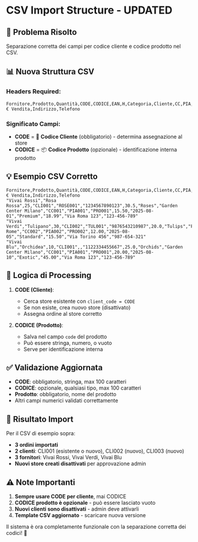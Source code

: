 # CSV Import Structure - UPDATED

## 🔧 **Problema Risolto**
Separazione corretta dei campi per codice cliente e codice prodotto nel CSV.

## 📊 **Nuova Struttura CSV**

### Headers Required:
```csv
Fornitore,Prodotto,Quantità,CODE,CODICE,EAN,H,Categoria,Cliente,CC,PIA,PRO,Trasporto,Data,Note,€ Vendita,Indirizzo,Telefono
```

### Significato Campi:
- **CODE** = 🏢 **Codice Cliente** (obbligatorio) - determina assegnazione al store
- **CODICE** = 📦 **Codice Prodotto** (opzionale) - identificazione interna prodotto

## 💡 **Esempio CSV Corretto**

```csv
Fornitore,Prodotto,Quantità,CODE,CODICE,EAN,H,Categoria,Cliente,CC,PIA,PRO,Trasporto,Data,Note,€ Vendita,Indirizzo,Telefono
"Vivai Rossi","Rosa Rossa",25,"CLI001","ROSE001","1234567890123",30.5,"Roses","Garden Center Milano","CC001","PIA001","PRO001",15.50,"2025-08-01","Premium","18.99","Via Roma 123","123-456-789"
"Vivai Verdi","Tulipano",30,"CLI002","TUL001","9876543210987",20.0,"Tulips","Florist Rome","CC002","PIA002","PRO002",12.00,"2025-08-05","Standard","15.50","Via Torino 456","987-654-321"
"Vivai Blu","Orchidea",10,"CLI001",,"1122334455667",25.0,"Orchids","Garden Center Milano","CC001","PIA001","PRO001",20.00,"2025-08-10","Exotic","45.00","Via Roma 123","123-456-789"
```

## 🎯 **Logica di Processing**

1. **CODE (Cliente)**: 
   - Cerca store esistente con `client_code = CODE`
   - Se non esiste, crea nuovo store (disattivato)
   - Assegna ordine al store corretto

2. **CODICE (Prodotto)**:
   - Salva nel campo `code` del prodotto
   - Può essere stringa, numero, o vuoto
   - Serve per identificazione interna

## ✅ **Validazione Aggiornata**

- **CODE**: obbligatorio, stringa, max 100 caratteri
- **CODICE**: opzionale, qualsiasi tipo, max 100 caratteri  
- **Prodotto**: obbligatorio, nome del prodotto
- Altri campi numerici validati correttamente

## 🚀 **Risultato Import**

Per il CSV di esempio sopra:
- **3 ordini importati**
- **2 clienti**: CLI001 (esistente o nuovo), CLI002 (nuovo), CLI003 (nuovo)
- **3 fornitori**: Vivai Rossi, Vivai Verdi, Vivai Blu
- **Nuovi store creati disattivati** per approvazione admin

## ⚠️ **Note Importanti**

1. **Sempre usare CODE per cliente**, mai CODICE
2. **CODICE prodotto è opzionale** - può essere lasciato vuoto
3. **Nuovi clienti sono disattivati** - admin deve attivarli
4. **Template CSV aggiornato** - scaricare nuova versione

Il sistema è ora completamente funzionale con la separazione corretta dei codici! 🎉
